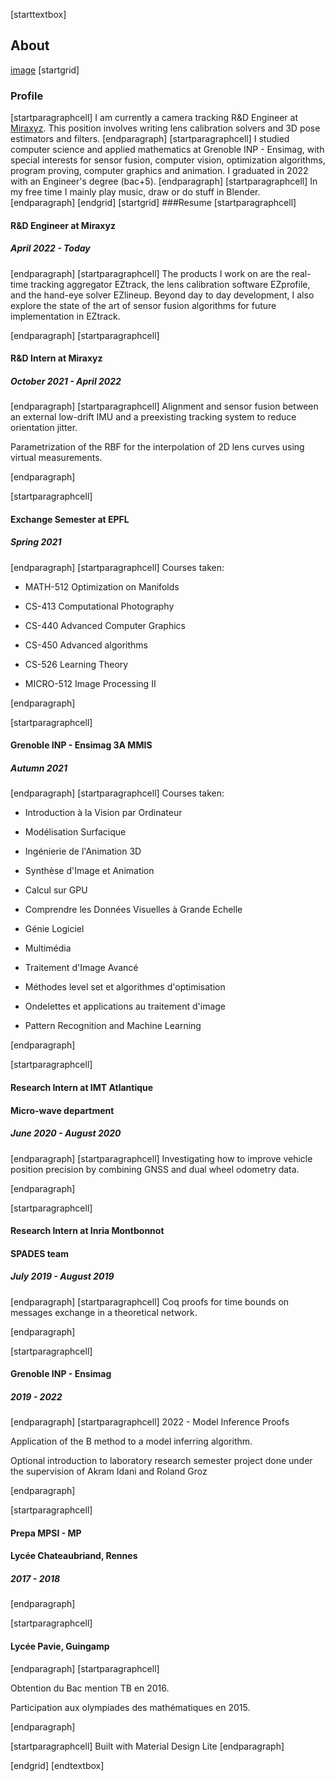 [starttextbox]
## About
[image](images/about-header.jpg)
[startgrid]
### Profile
[startparagraphcell]
I am currently a camera tracking R&D Engineer at <a href=https://miraxyz.com/>Miraxyz</a>. This position involves writing lens calibration solvers and 3D pose estimators and filters.
[endparagraph]
[startparagraphcell]
I studied computer science and applied mathematics at Grenoble INP - Ensimag, with special interests for sensor fusion, computer vision, optimization algorithms, program proving, computer graphics and animation. I graduated in 2022 with an Engineer's degree (bac+5).
[endparagraph]
[startparagraphcell]
In my free time I mainly play music, draw or do stuff in Blender.
[endparagraph]
[endgrid]
[startgrid]
###Resume
[startparagraphcell]
#### R&D Engineer at Miraxyz
##### April 2022 - Today
[endparagraph]
[startparagraphcell]
The products I work on are the real-time tracking aggregator EZtrack, the lens calibration software EZprofile, and the hand-eye solver EZlineup.
Beyond day to day development, I also explore the state of the art of sensor fusion algorithms for future implementation in EZtrack.

[endparagraph]
[startparagraphcell]
#### R&D Intern at Miraxyz
##### October 2021 - April 2022
[endparagraph]
[startparagraphcell]
Alignment and sensor fusion between an external low-drift IMU and a preexisting tracking system to reduce orientation jitter.

Parametrization of the RBF for the interpolation of 2D lens curves using virtual measurements.

[endparagraph]

[startparagraphcell]
#### Exchange Semester at EPFL
##### Spring 2021
[endparagraph]
[startparagraphcell]
Courses taken:

- MATH-512 Optimization on Manifolds

- CS-413 Computational Photography

- CS-440 Advanced Computer Graphics

- CS-450 Advanced algorithms

- CS-526 Learning Theory

- MICRO-512 Image Processing II

[endparagraph]

[startparagraphcell]
#### Grenoble INP - Ensimag 3A MMIS
##### Autumn 2021
[endparagraph]
[startparagraphcell]
Courses taken:

- Introduction à la Vision par Ordinateur

- Modélisation Surfacique

- Ingénierie de l'Animation 3D

- Synthèse d'Image et Animation

- Calcul sur GPU

- Comprendre les Données Visuelles à Grande Echelle

- Génie Logiciel

- Multimédia

- Traitement d'Image Avancé

- Méthodes level set et algorithmes d'optimisation

- Ondelettes et applications au traitement d'image

- Pattern Recognition and Machine Learning

[endparagraph]

[startparagraphcell]
#### Research Intern at IMT Atlantique
#### Micro-wave department
##### June 2020 - August 2020
[endparagraph]
[startparagraphcell]
Investigating how to improve vehicle position precision by combining GNSS and dual wheel odometry data.

[endparagraph]

[startparagraphcell]
#### Research Intern at Inria Montbonnot
#### SPADES team
##### July 2019 - August 2019
[endparagraph]
[startparagraphcell]
Coq proofs for time bounds on messages exchange in a theoretical network.

[endparagraph]

[startparagraphcell]
#### Grenoble INP - Ensimag
##### 2019 - 2022
[endparagraph]
[startparagraphcell]
2022 - Model Inference Proofs

Application of the B method to a model inferring algorithm.

Optional introduction to laboratory research semester project done under the supervision of
Akram Idani and Roland Groz

[endparagraph]

[startparagraphcell]
#### Prepa MPSI - MP
#### Lycée Chateaubriand, Rennes
##### 2017 - 2018
[endparagraph]

[startparagraphcell]
#### Lycée Pavie, Guingamp
[endparagraph]
[startparagraphcell]

Obtention du Bac mention TB en 2016.

Participation aux olympiades des mathématiques en 2015.

[endparagraph]

[startparagraphcell]
Built with Material Design Lite
[endparagraph]

[endgrid]
[endtextbox]
